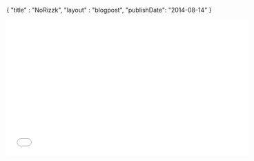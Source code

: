 {"title" : "NoRizzk","layout" : "blogpost","publishDate": "2014-08-14"}<iframe width="560" height="315" src="//www.youtube.com/embed/MMqMwl6C-lk" frameborder="0" allowfullscreeniframe>The world’s first online platform fully supporting risk-based test management.[NoRizzk](http://norizzk.com) is an innovative platform for risk-based test management.![](file:///web/files/success/norizzkdotcom.png width=800px)